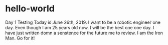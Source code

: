# hello-world
Day 1 Testing
Today is June 26th, 2019. I want to be a robotic engineer one day. Even though I am 25 years old now, I will be the best one one day.
I have just written domn a senstence for the future me to review. I am the Iron Man. Go for it!
